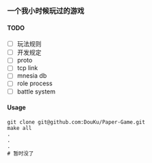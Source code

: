 ### 一个我小时候玩过的游戏

#### TODO
- [ ] 玩法规则
- [ ] 开发规定
- [ ] proto
- [ ] tcp link
- [ ] mnesia db
- [ ] role process
- [ ] battle system

#### Usage
```Shell
git clone git@github.com:DouKu/Paper-Game.git
make all
.
.
.
# 暂时没了
```